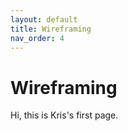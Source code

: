 ```yaml
---
layout: default
title: Wireframing
nav_order: 4
---
```


# Wireframing

Hi, this is Kris's first page.
